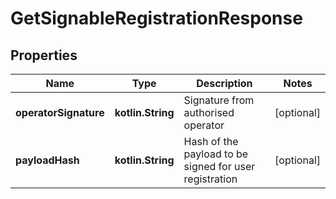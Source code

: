 
# GetSignableRegistrationResponse

## Properties
Name | Type | Description | Notes
------------ | ------------- | ------------- | -------------
**operatorSignature** | **kotlin.String** | Signature from authorised operator |  [optional]
**payloadHash** | **kotlin.String** | Hash of the payload to be signed for user registration |  [optional]



